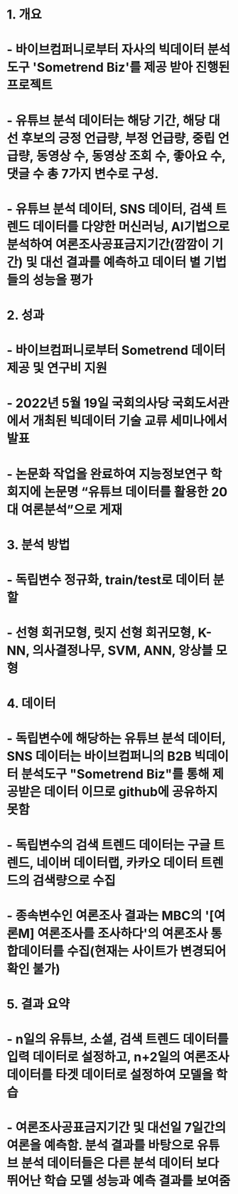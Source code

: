 # 1. 개요
# - 바이브컴퍼니로부터 자사의 빅데이터 분석도구 'Sometrend Biz'를 제공 받아 진행된 프로젝트
# - 유튜브 분석 데이터는 해당 기간, 해당 대선 후보의 긍정 언급량, 부정 언급량, 중립 언급량, 동영상 수, 동영상 조회 수, 좋아요 수, 댓글 수 총 7가지 변수로 구성.
# - 유튜브 분석 데이터, SNS 데이터, 검색 트렌드 데이터를 다양한 머신러닝, AI기법으로 분석하여 여론조사공표금지기간(깜깜이 기간) 및 대선 결과를 예측하고 데이터 별 기법들의 성능을 평가
#
# 2. 성과
# - 바이브컴퍼니로부터 Sometrend 데이터 제공 및 연구비 지원
# - 2022년 5월 19일 국회의사당 국회도서관에서 개최된 빅데이터 기술 교류 세미나에서 발표
# - 논문화 작업을 완료하여 지능정보연구 학회지에 논문명 “유튜브 데이터를 활용한 20대 여론분석”으로 게재
#
# 3. 분석 방법
# - 독립변수 정규화, train/test로 데이터 분할
# - 선형 회귀모형, 릿지 선형 회귀모형, K-NN, 의사결정나무, SVM, ANN, 앙상블 모형
# 
# 4. 데이터 
# - 독립변수에 해당하는 유튜브 분석 데이터, SNS 데이터는 바이브컴퍼니의 B2B 빅데이터 분석도구 "Sometrend Biz"를 통해 제공받은 데이터 이므로 github에 공유하지 못함
# - 독립변수의 검색 트렌드 데이터는 구글 트렌드, 네이버 데이터랩, 카카오 데이터 트렌드의 검색량으로 수집
# - 종속변수인 여론조사 결과는 MBC의 '[여론M] 여론조사를 조사하다'의 여론조사 통합데이터를 수집(현재는 사이트가 변경되어 확인 불가)
#
# 5. 결과 요약
# - n일의 유튜브, 소셜, 검색 트렌드 데이터를 입력 데이터로 설정하고, n+2일의 여론조사 데이터를 타겟 데이터로 설정하여 모델을 학습
# - 여론조사공표금지기간 및 대선일 7일간의 여론을 예측함. 분석 결과를 바탕으로 유튜브 분석 데이터들은 다른 분석 데이터 보다 뛰어난 학습 모델 성능과 예측 결과를 보여줌
